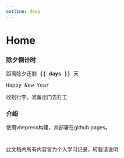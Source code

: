 ```yaml
---
outline: deep
---
```


<script setup>
import { computed } from 'vue';

const formatPeriod = t => {
    if (typeof t === 'string') {
        t = Number(t);
    }
    t = t / 1000;
    let days = Math.floor(t / (60 * 60 * 24));
    t = t % (60 * 60 * 24);
    let hours = Math.floor(t / (60 * 60));
    t = t % (60 * 60);
    let minutes = Math.floor(t / 60);
    t = t % 60;
    let seconds = Math.floor(t);
    return {
        days,
        hours,
        minutes,
        seconds,
    };
};


const targetDate = new Date('2024/02/09').getTime();

const now = new Date();
now.setHours(0);
now.setMinutes(0);
now.setSeconds(0);
now.setMilliseconds(0);

const remain =  targetDate - now.getTime();

const { days } = formatPeriod(remain);

</script>

# Home

### 除夕倒计时
<pre v-if="days > 0">距离除夕还剩 <strong>{{ days }}</strong> 天</pre>
<pre v-else-if="days === 0">Happy New Year</pre>
<pre v-else>收拾行李，准备出门去打工</pre>


### 介绍

使用vitepress构建，并部署在github pages。
#
此文档内所有内容皆为个人学习记录，转载请说明


